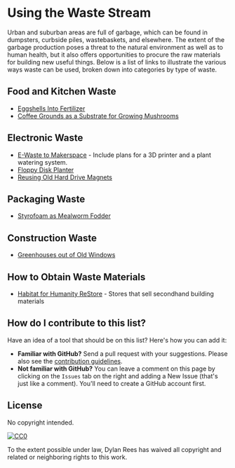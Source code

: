 # Using the Waste Stream

Urban and suburban areas are full of garbage, which can be found in dumpsters, curbside piles, wastebaskets, and elsewhere.  The extent of the garbage production poses a threat to the natural environment as well as to human health, but it also offers opportunities to procure the raw materials for building new useful things. Below is a list of links to illustrate the various ways waste can be used, broken down into categories by type of waste. 

## Food and Kitchen Waste

 * [Eggshells Into Fertilizer](http://www.wikihow.com/Fertilize-Soil-With-Eggshells)
 * [Coffee Grounds as a Substrate for Growing Mushrooms](http://www.stormthecastle.com/terrarium/how-to-grow-mushrooms.htm)

## Electronic Waste

* [E-Waste to Makerspace](https://e-wastetomakerspace.wikispaces.com/E-Waste+to+Makerspace) - Include plans for a 3D printer and a plant watering system.
* [Floppy Disk Planter](http://www.instructables.com/id/Floppy-Disk-Planter/)
* [Reusing Old Hard Drive Magnets](http://www.instructables.com/id/Reusing-Old-Hard-Drive-Magnets/)

## Packaging Waste

* [Styrofoam as Mealworm Fodder](http://www.csmonitor.com/Environment/2015/0930/Could-mealworms-solve-our-plastic-problem)

## Construction Waste

* [Greenhouses out of Old Windows](http://www.globalgardenfriends.com/2013/11/how-to-build-a-miniature-greenhouse-from-old-windows/)

## How to Obtain Waste Materials

* [Habitat for Humanity ReStore](http://www.habitat.org/restores) - Stores that sell secondhand building materials
 
## How do I contribute to this list?

Have an idea of a tool that should be on this list? Here's how you can add it:
 * **Familiar with GitHub?** Send a pull request with your suggestions. Please also see the [contribution guidelines](https://github.com/dylanrees/toolsforcitizenscience/blob/master/contributing.md).
 * **Not familiar with GitHub?** You can leave a comment on this page by clicking on the `Issues` tab on the right and adding a New Issue (that's just like a comment). You'll need to create a GitHub account first.

## License

No copyright intended.

[![CC0](https://i.creativecommons.org/p/zero/1.0/88x31.png)](https://creativecommons.org/publicdomain/zero/1.0/)

To the extent possible under law, Dylan Rees has waived all copyright and related or neighboring rights to this work.

